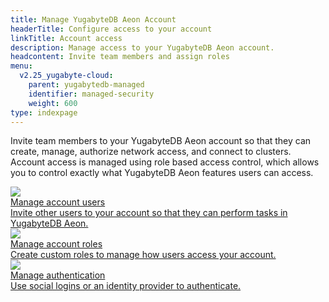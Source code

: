 ```yaml
---
title: Manage YugabyteDB Aeon Account
headerTitle: Configure access to your account
linkTitle: Account access
description: Manage access to your YugabyteDB Aeon account.
headcontent: Invite team members and assign roles
menu:
  v2.25_yugabyte-cloud:
    parent: yugabytedb-managed
    identifier: managed-security
    weight: 600
type: indexpage
---
```


Invite team members to your YugabyteDB Aeon account so that they can create, manage, authorize network access, and connect to clusters. Account access is managed using role based access control, which allows you to control exactly what YugabyteDB Aeon features users can access.

<div class="row">

  <div class="col-12 col-md-6 col-lg-12 col-xl-6">
    <a class="section-link icon-offset" href="manage-access/">
      <div class="head">
        <img class="icon" src="/images/section_icons/secure/grant-permissions.png" aria-hidden="true" />
        <div class="title">Manage account users</div>
      </div>
      <div class="body">
        Invite other users to your account so that they can perform tasks in YugabyteDB Aeon.
      </div>
    </a>
  </div>

  <div class="col-12 col-md-6 col-lg-12 col-xl-6">
    <a class="section-link icon-offset" href="managed-roles/">
      <div class="head">
        <img class="icon" src="/images/section_icons/secure/create-roles.png" aria-hidden="true" />
        <div class="title">Manage account roles</div>
      </div>
      <div class="body">
        Create custom roles to manage how users access your account.
      </div>
    </a>
  </div>

  <div class="col-12 col-md-6 col-lg-12 col-xl-6">
    <a class="section-link icon-offset" href="managed-authentication/">
      <div class="head">
        <img class="icon" src="/images/section_icons/secure/authentication.png" aria-hidden="true" />
        <div class="title">Manage authentication</div>
      </div>
      <div class="body">
        Use social logins or an identity provider to authenticate.
      </div>
    </a>
  </div>

</div>
